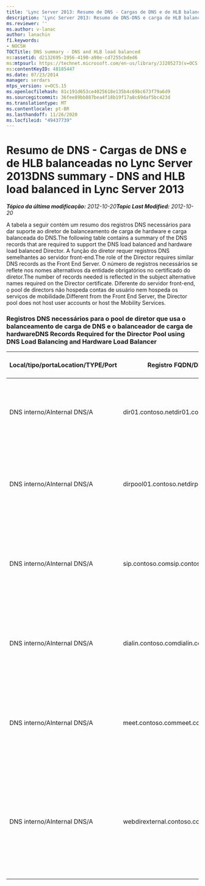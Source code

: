 ```yaml
---
title: 'Lync Server 2013: Resumo de DNS - Cargas de DNS e de HLB balanceadas'
description: 'Lync Server 2013: Resumo de DNS-DNS e carga de HLB balanceada.'
ms.reviewer: ''
ms.author: v-lanac
author: lanachin
f1.keywords:
- NOCSH
TOCTitle: DNS summary - DNS and HLB load balanced
ms:assetid: d2132695-1956-4190-a98e-cd7255cbded6
ms:mtpsurl: https://technet.microsoft.com/en-us/library/JJ205273(v=OCS.15)
ms:contentKeyID: 48185447
ms.date: 07/23/2014
manager: serdars
mtps_version: v=OCS.15
ms.openlocfilehash: 81c191d653ce4025618e135b4c69bc673f79a6d9
ms.sourcegitcommit: 36fee89bb887bea4f18b19f17a8c69daf5bc423d
ms.translationtype: MT
ms.contentlocale: pt-BR
ms.lasthandoff: 11/26/2020
ms.locfileid: "49437739"
---
```

# <a name="dns-summary---dns-and-hlb-load-balanced-in-lync-server-2013"></a><span data-ttu-id="973bb-103">Resumo de DNS - Cargas de DNS e de HLB balanceadas no Lync Server 2013</span><span class="sxs-lookup"><span data-stu-id="973bb-103">DNS summary - DNS and HLB load balanced in Lync Server 2013</span></span>

<div data-xmlns="http://www.w3.org/1999/xhtml">

<div class="topic" data-xmlns="http://www.w3.org/1999/xhtml" data-msxsl="urn:schemas-microsoft-com:xslt" data-cs="https://msdn.microsoft.com/">

<div data-asp="https://msdn2.microsoft.com/asp">



</div>

<div id="mainSection">

<div id="mainBody"><span data-ttu-id="973bb-104">

<span> </span></span><span class="sxs-lookup"><span data-stu-id="973bb-104">

<span> </span></span></span>

<span data-ttu-id="973bb-105">_**Tópico da última modificação:** 2012-10-20_</span><span class="sxs-lookup"><span data-stu-id="973bb-105">_**Topic Last Modified:** 2012-10-20_</span></span>

<span data-ttu-id="973bb-106">A tabela a seguir contém um resumo dos registros DNS necessários para dar suporte ao diretor de balanceamento de carga de hardware e carga balanceada do DNS.</span><span class="sxs-lookup"><span data-stu-id="973bb-106">The following table contains a summary of the DNS records that are required to support the DNS load balanced and hardware load balanced Director.</span></span> <span data-ttu-id="973bb-107">A função do diretor requer registros DNS semelhantes ao servidor front-end.</span><span class="sxs-lookup"><span data-stu-id="973bb-107">The role of the Director requires similar DNS records as the Front End Server.</span></span> <span data-ttu-id="973bb-108">O número de registros necessários se reflete nos nomes alternativos da entidade obrigatórios no certificado do diretor.</span><span class="sxs-lookup"><span data-stu-id="973bb-108">The number of records needed is reflected in the subject alternative names required on the Director certificate.</span></span> <span data-ttu-id="973bb-109">Diferente do servidor front-end, o pool de directors não hospeda contas de usuário nem hospeda os serviços de mobilidade.</span><span class="sxs-lookup"><span data-stu-id="973bb-109">Different from the Front End Server, the Director pool does not host user accounts or host the Mobility Services.</span></span>

### <a name="dns-records-required-for-the-director-pool-using-dns-load-balancing-and-hardware-load-balancer"></a><span data-ttu-id="973bb-110">Registros DNS necessários para o pool de diretor que usa o balanceamento de carga de DNS e o balanceador de carga de hardware</span><span class="sxs-lookup"><span data-stu-id="973bb-110">DNS Records Required for the Director Pool using DNS Load Balancing and Hardware Load Balancer</span></span>

<table>
<colgroup>
<col style="width: 25%" />
<col style="width: 25%" />
<col style="width: 25%" />
<col style="width: 25%" />
</colgroup>
<thead>
<tr class="header">
<th><span data-ttu-id="973bb-111">Local/tipo/porta</span><span class="sxs-lookup"><span data-stu-id="973bb-111">Location/TYPE/Port</span></span></th>
<th><span data-ttu-id="973bb-112">Registro FQDN/DNS</span><span class="sxs-lookup"><span data-stu-id="973bb-112">FQDN/DNS Record</span></span></th>
<th><span data-ttu-id="973bb-113">Endereço IP/FQDN</span><span class="sxs-lookup"><span data-stu-id="973bb-113">IP Address/FQDN</span></span></th>
<th><span data-ttu-id="973bb-114">Mapas para/comentários</span><span class="sxs-lookup"><span data-stu-id="973bb-114">Maps to/Comments</span></span></th>
</tr>
</thead>
<tbody>
<tr class="odd">
<td><p><span data-ttu-id="973bb-115">DNS interno/A</span><span class="sxs-lookup"><span data-stu-id="973bb-115">Internal DNS/A</span></span></p></td>
<td><p><span data-ttu-id="973bb-116">dir01.contoso.net</span><span class="sxs-lookup"><span data-stu-id="973bb-116">dir01.contoso.net</span></span></p></td>
<td><p><span data-ttu-id="973bb-117">Diretor</span><span class="sxs-lookup"><span data-stu-id="973bb-117">Director</span></span></p></td>
<td><p><span data-ttu-id="973bb-118">Registro de host do diretor usado para replicação e servidor para servidor</span><span class="sxs-lookup"><span data-stu-id="973bb-118">Director host record used for replication and server to server</span></span></p></td>
</tr>
<tr class="even">
<td><p><span data-ttu-id="973bb-119">DNS interno/A</span><span class="sxs-lookup"><span data-stu-id="973bb-119">Internal DNS/A</span></span></p></td>
<td><p><span data-ttu-id="973bb-120">dirpool01.contoso.net</span><span class="sxs-lookup"><span data-stu-id="973bb-120">dirpool01.contoso.net</span></span></p></td>
<td><p><span data-ttu-id="973bb-121">Pool de diretores</span><span class="sxs-lookup"><span data-stu-id="973bb-121">Director pool</span></span></p></td>
<td><p><span data-ttu-id="973bb-122">Registro de host para o pool de directors de carga balanceada do DNS do servidor para o servidor</span><span class="sxs-lookup"><span data-stu-id="973bb-122">Host record for the DNS load balanced Director pool for server to server</span></span></p></td>
</tr>
<tr class="odd">
<td><p><span data-ttu-id="973bb-123">DNS interno/A</span><span class="sxs-lookup"><span data-stu-id="973bb-123">Internal DNS/A</span></span></p></td>
<td><p><span data-ttu-id="973bb-124">sip.contoso.com</span><span class="sxs-lookup"><span data-stu-id="973bb-124">sip.contoso.com</span></span></p></td>
<td><p><span data-ttu-id="973bb-125">Pool de diretores</span><span class="sxs-lookup"><span data-stu-id="973bb-125">Director pool</span></span></p></td>
<td><p><span data-ttu-id="973bb-126">Protocolo de iniciação de sessão de entrada (SIP) da interface interna do servidor de borda</span><span class="sxs-lookup"><span data-stu-id="973bb-126">Inbound session initiation protocol (SIP) from the internal interface of the Edge Server</span></span></p></td>
</tr>
<tr class="even">
<td><p><span data-ttu-id="973bb-127">DNS interno/A</span><span class="sxs-lookup"><span data-stu-id="973bb-127">Internal DNS/A</span></span></p></td>
<td><p><span data-ttu-id="973bb-128">dialin.contoso.com</span><span class="sxs-lookup"><span data-stu-id="973bb-128">dialin.contoso.com</span></span></p></td>
<td><p><span data-ttu-id="973bb-129">VIP de HLB do pool do diretor</span><span class="sxs-lookup"><span data-stu-id="973bb-129">Director pool HLB VIP</span></span></p></td>
<td><p><span data-ttu-id="973bb-130">Serviços Web de discagem com carga balanceada do hardware de proxy reverso</span><span class="sxs-lookup"><span data-stu-id="973bb-130">Hardware load balanced published dialin web services from reverse proxy</span></span></p></td>
</tr>
<tr class="odd">
<td><p><span data-ttu-id="973bb-131">DNS interno/A</span><span class="sxs-lookup"><span data-stu-id="973bb-131">Internal DNS/A</span></span></p></td>
<td><p><span data-ttu-id="973bb-132">meet.contoso.com</span><span class="sxs-lookup"><span data-stu-id="973bb-132">meet.contoso.com</span></span></p></td>
<td><p><span data-ttu-id="973bb-133">VIP de HLB do pool do diretor</span><span class="sxs-lookup"><span data-stu-id="973bb-133">Director pool HLB VIP</span></span></p></td>
<td><p><span data-ttu-id="973bb-134">Publicação de carga de hardware com balanceamento de carga de serviços Web de proxy reverso</span><span class="sxs-lookup"><span data-stu-id="973bb-134">Hardware load balanced published meet web services from reverse proxy</span></span></p></td>
</tr>
<tr class="even">
<td><p><span data-ttu-id="973bb-135">DNS interno/A</span><span class="sxs-lookup"><span data-stu-id="973bb-135">Internal DNS/A</span></span></p></td>
<td><p><span data-ttu-id="973bb-136">webdirexternal.contoso.com</span><span class="sxs-lookup"><span data-stu-id="973bb-136">webdirexternal.contoso.com</span></span></p></td>
<td><p><span data-ttu-id="973bb-137">VIP de HLB do pool do diretor</span><span class="sxs-lookup"><span data-stu-id="973bb-137">Director pool HLB VIP</span></span></p></td>
<td><p><span data-ttu-id="973bb-138">Carga balanceada de carga de hardware publicada e definida pelos serviços Web externos de tíquete de proxy reverso para o pool de diretor</span><span class="sxs-lookup"><span data-stu-id="973bb-138">Hardware load balanced published and defined by the reverse proxy Web Ticket external web services for the Director pool</span></span></p></td>
</tr>
</tbody>
</table><span data-ttu-id="973bb-139">


</div>

<span> </span>

</div>

</div>

</span><span class="sxs-lookup"><span data-stu-id="973bb-139">


</div>

<span> </span>

</div>

</div>

</span></span></div>

